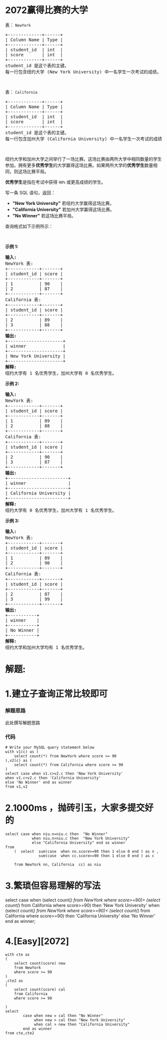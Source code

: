 # 2072赢得比赛的大学
<p>表： <code>NewYork</code></p>

<pre>+-------------+------+
| Column Name | Type |
+-------------+------+
| student_id  | int  |
| score       | int  |
+-------------+------+
student_id 是这个表的主键。
每一行包含纽约大学 (New York University) 中一名学生一次考试的成绩。
</pre>

<p>&nbsp;</p>

<p>表： <code>California</code></p>

<pre>+-------------+------+
| Column Name | Type |
+-------------+------+
| student_id  | int  |
| score       | int  |
+-------------+------+
student_id 是这个表的主键。
每一行包含加州大学 (California University) 中一名学生一次考试的成绩。
</pre>

<p>&nbsp;</p>

<p>纽约大学和加州大学之间举行了一场比赛。这场比赛由两所大学中相同数量的学生参加。拥有更多<strong>优秀学生</strong>的大学赢得这场比赛。如果两所大学的<strong>优秀学生</strong>数量相同，则这场比赛平局。</p>

<p><strong>优秀学生</strong>是指在考试中获得 <code>90%</code> 或更高成绩的学生。</p>

<p>写一条 SQL 语句，返回：</p>

<ul>
	<li><strong>"New York University"</strong> 若纽约大学赢得这场比赛。</li>
	<li><strong>"California University"</strong> 若加州大学赢得这场比赛。</li>
	<li><strong>"No Winner"</strong> 若这场比赛平局。</li>
</ul>

<p>查询格式如下示例所示：</p>

<p>&nbsp;</p>

<p><strong>示例 1:</strong></p>

<pre><strong>输入:</strong> 
NewYork 表:
+------------+-------+
| student_id | score |
+------------+-------+
| 1          | 90    |
| 2          | 87    |
+------------+-------+
California 表:
+------------+-------+
| student_id | score |
+------------+-------+
| 2          | 89    |
| 3          | 88    |
+------------+-------+
<strong>输出:</strong> 
+---------------------+
| winner              |
+---------------------+
| New York University |
+---------------------+
<strong>解释:</strong>
纽约大学有 1 名优秀学生，加州大学有 0 名优秀学生。
</pre>

<p><strong>示例 2:</strong></p>

<pre><strong>输入:</strong> 
NewYork 表:
+------------+-------+
| student_id | score |
+------------+-------+
| 1          | 89    |
| 2          | 88    |
+------------+-------+
California 表:
+------------+-------+
| student_id | score |
+------------+-------+
| 2          | 90    |
| 3          | 87    |
+------------+-------+
<strong>输出:</strong> 
+-----------------------+
| winner                |
+-----------------------+
| California University |
+-----------------------+
<strong>解释:</strong>
纽约大学有 0 名优秀学生，加州大学有 1 名优秀学生。
</pre>

<p><strong>示例 3:</strong></p>

<pre><strong>输入:</strong> 
NewYork 表:
+------------+-------+
| student_id | score |
+------------+-------+
| 1          | 89    |
| 2          | 90    |
+------------+-------+
California 表:
+------------+-------+
| student_id | score |
+------------+-------+
| 2          | 87    |
| 3          | 99    |
+------------+-------+
<strong>输出:</strong> 
+-----------+
| winner    |
+-----------+
| No Winner |
+-----------+
<strong>解释:</strong>
纽约大学和加州大学均有 1 名优秀学生。
</pre>
































# 解题:
# 1.建立子查询正常比较即可
### 解题思路
此处撰写解题思路

### 代码

```mysql
# Write your MySQL query statement below
with v1(c) as (
    select count(*) from NewYork where score >= 90
),v2(c) as (
    select count(*) from California where score >= 90
)
select case when v1.c>v2.c then 'New York University'
when v1.c<v2.c then 'California University'
else 'No Winner' end as winner
from v1,v2
```
# 2.1000ms ，抛砖引玉，大家多提交好的
```
select case when niu.n=niu.c then  "No Winner"
            when niu.n>niu.c then  "New York University"
            else "California University" end as winner    
from             
    (  select  sum(case  when nn.score>=90 then 1 else 0 end ) as n ,
               sum(case  when cc.score>=90 then 1 else 0 end ) as c
 
    from NewYork nn, California  cc) as niu
```

# 3.繁琐但容易理解的写法
select case when (select count(*) from NewYork where score>=90)> (select count(*) from California where score>=90) then 'New York University' when (select count(*) from NewYork where score>=90)< (select count(*) from California where score>=90) then 'California University' else 'No Winner' end as winner;
# 4.[Easy][2072]
```
with cte as
(
    select count(score) new
    from NewYork
    where score >= 90
)
,cte2 as 
(
    select count(score) cal
    from California
    where score >= 90

)
select 
        case when new = cal then "No Winner"
             when new > cal then "New York University" 
             when cal > new then "California University"
        end as winner
from cte,cte2
```


